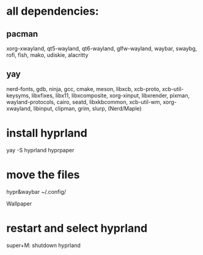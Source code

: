 # all dependencies: 


## pacman

xorg-xwayland, qt5-wayland, qt6-wayland, glfw-wayland, waybar, swaybg, rofi, fish, mako, udiskie, alacritty

## yay

nerd-fonts, gdb, ninja, gcc, cmake, meson, libxcb, xcb-proto, xcb-util-keysyms, libxfixes, libx11, libxcomposite, xorg-xinput, libxrender, pixman, wayland-protocols, cairo, seatd, libxkbcommon, xcb-util-wm, xorg-xwayland, libinput, clipman, grim, slurp, 
(Nerd/Maple)

# install hyprland

yay -S hyprland hyprpaper

# move the files

hypr&waybar   ~/.config/

Wallpaper   <path of preload>

# restart and select hyprland

super+M: shutdown hyprland


